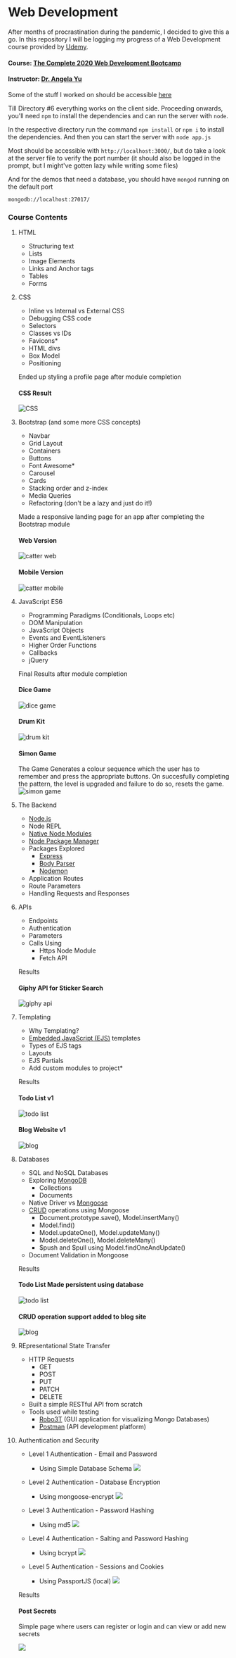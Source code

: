 
# Web Development 
After months of procrastination during the pandemic, I decided to give this a go. In this repository I will be logging my progress of a Web Development course provided by [Udemy](https://www.udemy.com/ "Udemy Homepage").

#### Course: [The Complete 2020 Web Development Bootcamp](https://www.udemy.com/course/the-complete-web-development-bootcamp/ )
#### Instructor: [Dr. Angela Yu](https://www.udemy.com/user/4b4368a3-b5c8-4529-aa65-2056ec31f37e/)

Some of the stuff I worked on should be accessible [here](https://beedu18.github.io/webdev/ "github pages")

Till Directory #6 everything works on the client side.
Proceeding onwards, you'll need `npm` to install the dependencies and can run the server with `node`.

In the respective directory run the command  `npm install` or `npm i` to install the dependencies. And then you can start the server with `node app.js` 

Most should be accessible with `http://localhost:3000/`, but do take a look at the server file to verify the port number (it should also be logged in the prompt, but I might've gotten lazy while writing some files)

And for the demos that need a database, you should have `mongod` running on the default port

`mongodb://localhost:27017/`

### Course Contents

1. HTML	
	- Structuring text
	-  Lists
	-  Image Elements
	-  Links and Anchor tags
	-  Tables
	-  Forms

2. CSS
	- Inline vs Internal vs External CSS
	-  Debugging CSS code
	-  Selectors
	-  Classes vs IDs
	-  Favicons*
	-  HTML divs
	-  Box Model
	-  Positioning
	
	Ended up styling a profile page after module completion
	#### CSS Result
	![CSS](./results/css_site.gif "Basic CSS Site")

3. Bootstrap (and some more CSS concepts)
	-  Navbar
	-  Grid Layout
	-  Containers
	-  Buttons
	-  Font Awesome*
	-  Carousel
	-  Cards
	-  Stacking order and z-index
	-  Media Queries
	-  Refactoring (don't be a lazy and just do it!)
	
	Made a responsive landing page for an app after completing the Bootstrap module
	#### Web Version
	![catter web](./results/catter_web.gif "Web Version")
	<br>
	#### Mobile Version	
	![catter mobile](./results/catter_phone.gif "Mobile Version")

4. JavaScript ES6
	- Programming Paradigms (Conditionals, Loops etc)
	- DOM Manipulation
	- JavaScript Objects
	- Events and EventListeners
	- Higher Order Functions
	- Callbacks
	- jQuery

	Final Results after module completion

	#### Dice Game
	![dice game](./results/dice.gif "Simple Dice Game")
	<br>

	#### Drum Kit
	![drum kit](./results/drum.gif "JavaScript Events")
	
	#### Simon Game
	The Game Generates a colour sequence which the user has to remember and press the appropriate buttons.
	On succesfully completing the pattern, the level is upgraded and failure to do so, resets the game.
	<br>
	![simon game](./results/simon.gif "JavaScript Events")

5. The Backend
	- [Node.js](https://nodejs.org/en/ "NodeJS")
	- Node REPL
	- [Native Node Modules](https://nodejs.org/api/modules.html "Modules")
	- [Node Package Manager](https://www.npmjs.com/ "NPM")
	- Packages Explored
		- [Express](https://www.npmjs.com/package/express "express")
		- [Body Parser](https://www.npmjs.com/package/body-parser "body-parser")
		- [Nodemon](https://www.npmjs.com/package/nodemon "nodemon")
	- Application Routes
	- Route Parameters
	- Handling Requests and Responses

6. APIs
	- Endpoints
	- Authentication
	- Parameters
	- Calls Using
		- Https Node Module
		- Fetch API
	
	Results

	#### Giphy API for Sticker Search
	![giphy api](./results/giphy.gif "Sticker")

7. Templating
	- Why Templating?
	- [Embedded JavaScript (EJS)](https://ejs.co/ "EJS") templates
	- Types of EJS tags
	- Layouts
	- EJS Partials
	- Add custom modules to project*

	Results

	#### Todo List v1
	![todo list](./results/todo1.gif "Todo List v1")
	
	#### Blog Website v1
	![blog](./results/blogv1.gif "Blog")

8. Databases
	- SQL and NoSQL Databases
	- Exploring [MongoDB](https://docs.mongodb.com/ "mongodb")
		- Collections
		- Documents
	- Native Driver vs [Mongoose](https://mongoosejs.com/docs/guide.html "mongoose")
	- [CRUD](https://mongoosejs.com/docs/api.html "mongoose crud") operations using Mongoose
		- Document.prototype.save(), Model.insertMany()
		- Model.find()
		- Model.updateOne(), Model.updateMany() 
		- Model.deleteOne(), Model.deleteMany()
		- $push and $pull using Model.findOneAndUpdate()
	- Document Validation in Mongoose

	Results

	#### Todo List Made persistent using database
	![todo list](./results/todo2.gif "Todo List v2")
	
	#### CRUD operation support added to blog site
	![blog](./results/blogv2.gif "Blog v2")

9. REpresentational State Transfer
	- HTTP Requests
		- GET
		- POST
		- PUT
		- PATCH
		- DELETE
	- Built a simple RESTful API from scratch
	- Tools used while testing
		- [Robo3T](https://robomongo.org/download "Robo3T") (GUI application for visualizing Mongo Databases)
		- [Postman](https://www.postman.com/ "Postman") (API development platform)

10. Authentication and Security
	- Level 1 Authentication - Email and Password
		- Using Simple Database Schema
		![](./results/pass_simple.png)
	
	- Level 2 Authentication - Database Encryption
		- Using mongoose-encrypt
		![](./results/pass_enc.png)
	
	- Level 3 Authentication - Password Hashing
		- Using md5
		![](./results/pass_hash.png)

	- Level 4 Authentication - Salting and Password Hashing
		- Using bcrypt
		![](./results/pass_salted.png)

	- Level 5 Authentication - Sessions and Cookies
		- Using PassportJS (local)
		![](./results/pass_l5.png)
		
	Results

	#### Post Secrets 
	Simple page where users can register or login and can view or add new secrets

	![](./results/secrets.gif)